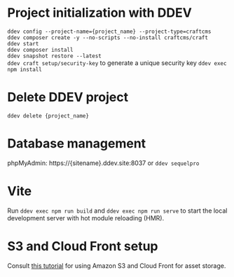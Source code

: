 # Project initialization with DDEV

`ddev config --project-name={project_name} --project-type=craftcms`  
`ddev composer create -y --no-scripts --no-install craftcms/craft`  
`ddev start`  
`ddev composer install`  
`ddev snapshot restore --latest`  
`ddev craft setup/security-key` to generate a unique security key
`ddev exec npm install`

# Delete DDEV project

`ddev delete {project_name}`

# Database management

phpMyAdmin: https://{sitename}.ddev.site:8037 or `ddev sequelpro`

# Vite

Run `ddev exec npm run build` and `ddev exec npm run serve` to start the local development server with hot module reloading (HMR).

# S3 and Cloud Front setup

Consult [this tutorial](https://nystudio107.com/blog/using-aws-s3-buckets-cloudfront-distribution-with-craft-cms) for using Amazon S3 and Cloud Front for asset storage.
